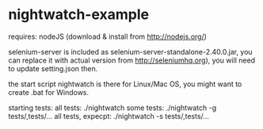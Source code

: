 nightwatch-example
==================


requires: nodeJS (download & install from http://nodejs.org/)

selenium-server is included as selenium-server-standalone-2.40.0.jar,
you can replace it with actual version from http://seleniumhq.org),
you will need to update setting.json then.

the start script nightwatch is there for Linux/Mac OS, you might want to create .bat for Windows.

starting tests:
all tests:          ./nightwatch
some tests:         ./nightwatch -g tests/<test1>,tests/<test2>...
all tests, expecpt: ./nightwatch -s tests/<test1>,tests/<test2>...


